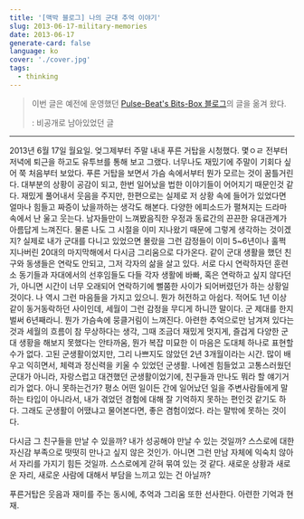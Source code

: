 ```yaml
---
title: '[맥박 블로그] 나의 군대 추억 이야기'
slug: 2013-06-17-military-memories
date: 2013-06-17
generate-card: false
language: ko
cover: './cover.jpg'
tags:
  - thinking
---
```


> 이번 글은 예전에 운영했던 [Pulse-Beat's Bits-Box 블로그](https://pulsebeat.tistory.com/)의 글을 옮겨 왔다.
>
> : 비공개로 남아있었던 글

---

2013년 6월 17일 월요일. 엊그제부터 주말 내내 푸른 거탑을 시청했다. 몇ㅇㄹ 전부터 저녁에 퇴근을 하고도 유투브를 통해 보고 그랬다. 너무나도 재밌기에 주말이 기회다 싶어 쭉 처음부터 보았다. 푸른 거탑을 보면서 가슴 속에서부터 뭔가 모르는 것이 꿈틀거린다. 대부분의 상황이 공감이 되고, 한번 일어났을 법한 이야기들이 어어지기 때문인것 같다. 재밌게 풀어내서 웃음을 주지만, 한편으로는 실제로 저 상황 속에 들어가 있었다면 얼마나 힘들고 짜증이 났을까하는 생각도 해본다. 다양한 에피소드가 펼쳐지는 드라마 속에서 난 울고 웃는다. 남자들만이 느껴봤음직한 우정과 동료간의 끈끈한 유대관계가 아름답게 느껴진다. 물론 나도 그 시절을 이미 지나왔기 때문에 그렇게 생각하는 것이겠지? 실제로 내가 군대를 다니고 있었으면 몰랐을 그런 감정들이 이미 5~6년이나 훌쩍 지나버린 20대의 마지막해에서 다시금 그리움으로 다가온다. 같이 군대 생활을 했던 친구와 동생들은 연락도 안되고, 그저 각자의 삶을 살고 있다. 서로 다시 연락하자던 훈련소 동기들과 자대에서의 선후임들도 다들 각자 생활에 바빠, 혹은 연락하고 싶지 않다던가, 아니면 시간이 너무 오래되어 연락하기에 뻘쭘한 사이가 되어버렸던가 하는 상황일 것이다. 나 역시 그런 마음들을 가지고 있으니. 뭔가 허전하고 아쉽다. 적어도 1년 이상 같이 동거동락하던 사이인데, 세월이 그런 감정을 무디게 하니깐 말이다. 군 제대를 한지 벌써 6년째라니. 뭔가 가슴속에 뭉클거림이 느껴진다. 아련한 추억으로만 남겨져 있다는 것과 세월의 흐름이 참 무상하다는 생각, 그때 조금더 재밌게 멋지게, 즐겁게 다양한 군대 생황을 해보지 못했다는 안타까움, 뭔가 복잡 미묘한 이 마음은 도대체 하나로 표현할 수가 없다. 고된 군생활이었지만, 그리 나쁘지도 않았던 2년 3개월이라는 시간. 많이 배우고 익히면서, 체력과 정신력을 키울 수 있었던 군생활. 나에겐 힘들었고 고통스러웠던 군대가 아니라, 자랑스럽고 대견했던 군생활이었기에, 친구들과 만나도 뭐라 할 얘기거리가 없다. 아니 못하는건가? 평소 어떤 일이든 간에 일어났던 일을 주변사람들에게 말하는 타입이 아니라서, 내가 겪었던 경험에 대해 잘 기억하지 못하는 편인것 같기도 하다. 그래도 군생활이 어땠냐고 물어본다면, 좋은 겸험이었다. 라는 말밖에 못하는 것이다.

다시금 그 친구들을 만날 수 있을까? 내가 성공해야 만날 수 있는 것일까? 스스로에 대한 자신감 부족으로 떳떳히 만나고 싶지 않은 것인가. 아니면 그런 만남 자체에 익숙치 않아서 자리를 가지기 힘든 것일까. 스스로에게 갇혀 묶여 있는 것 같다. 새로운 상황과 새로운 자리, 새로운 사람에 대해서 부담을 느끼고 있는 건 아닐까?

푸른거탑은 웃음과 재미를 주는 동시에, 추억과 그리움 또한 선사한다. 아련한 기억과 현재.
